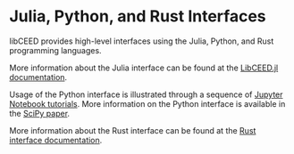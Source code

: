 # Julia, Python, and Rust Interfaces

libCEED provides high-level interfaces using the Julia, Python, and Rust programming languages.

More information about the Julia interface can be found at the [LibCEED.jl documentation](http://ceed.exascaleproject.org/libCEED-julia-docs/dev/).

Usage of the Python interface is illustrated through a sequence of [Jupyter Notebook tutorials](https://github.com/CEED/libCEED/tree/main/examples/python).
More information on the Python interface is available in the [SciPy paper](https://doi.org/10.25080/Majora-342d178e-00c).

More information about the Rust interface can be found at the [Rust interface documentation](https://docs.rs/libceed).
